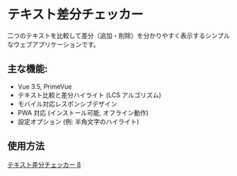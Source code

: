 # テキスト差分チェッカー

二つのテキストを比較して差分（追加・削除）を分かりやすく表示するシンプルなウェブアプリケーションです。

## 主な機能:

- Vue 3.5, PrimeVue
- テキスト比較と差分ハイライト (LCS アルゴリズム)
- モバイル対応レスポンシブデザイン
- PWA 対応 (インストール可能, オフライン動作)
- 設定オプション (例: 半角文字のハイライト)

## 使用方法

[テキスト差分チェッカー β](https://ngt22.github.io/sabun-checker/)
